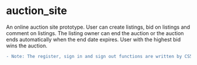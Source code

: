 # auction_site
An online auction site prototype. User can create listings, bid on listings and comment on listings. The listing owner can end the auction or the auction ends automatically when the end date expires. User with the highest bid wins the auction.
```diff
- Note: The register, sign in and sign out functions are written by CS50's Web Programming with Python and JavaScript staff
```

